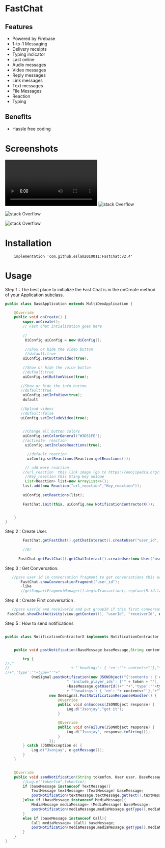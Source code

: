 # FastChat


## Features
- Powered by Firebase
- 1-to-1 Messaging
- Delivery receipts
- Typing indicator
- Last online
- Audio messages
- Video messages
- Reply messages
- Link messages
- Text messages
- File Messages
- Reaction 
- Typing

## Benefits
 - Hassle free coding



# Screenshots

 ![stack Overflow](https://firebasestorage.googleapis.com/v0/b/myapplication-87d95.appspot.com/o/Bugevil%20-%20Facebook.mp4?alt=media&token=056d6316-05b6-4733-8df2-0050037598c4)
![stack Overflow](https://firebasestorage.googleapis.com/v0/b/myapplication-87d95.appspot.com/o/240451958_4425335550846210_4382824510567071288_n.jpg?alt=media&token=6a1de805-9b83-4d36-8da2-e8b7adecb008)

![stack Overflow](https://firebasestorage.googleapis.com/v0/b/myapplication-87d95.appspot.com/o/240592911_4425335130846252_4409170939409110936_n.jpg?alt=media&token=e5c28859-3a29-46f8-bcb7-2d01ee083f2f)

![stack Overflow](https://scontent.fcai20-4.fna.fbcdn.net/v/t1.15752-9/241119080_1252716121867864_9190347114298855021_n.jpg?_nc_cat=106&ccb=1-5&_nc_sid=ae9488&_nc_eui2=AeFsetIkOm6fjJC07KhCWNuxVttNCBs8XUBW200IGzxdQAHmDaitiPJURJj10rjbliYTYPso7BygMr-l0-bPA9OF&_nc_ohc=BVB1EXRe1X4AX9oGrqe&_nc_ht=scontent.fcai20-4.fna&oh=2512734ad2698c1707da2d615016b8c2&oe=61569AB9)

# Installation

```
    implementation 'com.github.eslam2010011:FastChat:v2.4'

```


# Usage
Step 1 : The best place to initialize the Fast Chat is in the onCreate method of your Application subclass.
```java
public class BaseApplication extends MultiDexApplication {

    @Override
    public void onCreate() {
        super.onCreate();
        // Fast chat intialization goes here
        
        //
         UiConfig uiConfig = new UiConfig();
         
         //Show or hide the video button 
         //dufault:true
        uiConfig.setButtonVideo(true);
        
        //Show or hide the voice button 
        //dufault:true
        uiConfig.setButtonVoice(true);
        
       //Show or hide the info button 
       //dufault:true
        uiConfig.setInfoView(true);
        dufault
       
       //Upload videos
       //dufault:false
       uiConfig.setIncludeVideo(true);

                
        //Change all button colors
        uiConfig.setColorGeneral("#3D51FE");
        //activate  reaction 
         uiConfig.setIncludeReactions(true);

          //default reaction
          uiConfig.setReactions(Reaction.getReactions());

         // add more reaction 
        //url_reaction  this link image (go to https://emojipedia.org/facebook/   and copy link any reaction image and pass to url_reaction  )
         //Key_reaction this Sting key unique 
         List<Reaction> list=new ArrayList<>();
        list.add(new Reaction("url_reaction","Key_reaction"));
        
        uiConfig.setReactions(list);
        
        FastChat.init(this, uiConfig,new NotificationContractorX());


    }
}
```


Step 2 : Create User.
```java
        FastChat.getFastChat().getChatInteract().createUser("user_id", "userName");
        
        //Or
        
      FastChat.getFastChat().getChatInteract().createUser(new User("userName","userId","userProfile","userEmail"));

```

Step 3 : Get Conversation.
```java
   //pass user id in conversation fragment to get conversations this user
       FastChat.showConversationFragment("user_id");
       -like
       //getSupportFragmentManager().beginTransaction().replace(R.id.layout, FastChat.showConversationFragment("2")).commit();

```

Step 4 : Create First conversation .
```java
   //pass userId and receiverId and put groupId if this first conversation
 FastChat.showChatActivity(view.getContext(), "userId", "receiverId", null);
```



Step 5 : How to send notifications  
```java

public class NotificationContractorX implements NotificationContractor {


    public void postNotification(BaseMessage baseMessage,String contents, String type,String text,String name,String token) {

        try {
//,"
//                            + "'headings': { 'en':'"+ contents+"'},"+"large_icon :'"+ ""+"'"+" }
//+",'type':'"+type+"'"+"
            OneSignal.postNotification(new JSONObject("{'contents': {'en':'" + contents + "'}," +
                            " 'include_player_ids': ['" + token + "'], 'data' : { 'userId':'"
                            +baseMessage.getUserId()+"'"+",'type':'"+type+"'"+",'receiverId':'"+baseMessage.getReceiverId()+"'"+",'typeCall':'"+type+"'"+",'name':'"+name+"'"+"},"
                            + "'headings': { 'en':'"+ contents+"'},"+"large_icon :'"+ ""+"'"+" }"),
                    new OneSignal.PostNotificationResponseHandler() {
                        @Override
                        public void onSuccess(JSONObject response) {
                            Log.d("Jsonjay","got it");
                        }

                        @Override
                        public void onFailure(JSONObject response) {
                            Log.d("Jsonjay", response.toString());
                        }
                    });
        } catch (JSONException e) {
            Log.d("Jsonjay", e.getMessage());
        }
    }


    @Override
    public void sendNotification(String tokenfcm, User user, BaseMessage baseMessage) {
        //Log.e("tokenfcm",tokenfcm);
        if (baseMessage instanceof TextMessage){
            TextMessage textMessage= (TextMessage) baseMessage;
            postNotification(textMessage,textMessage.getText(),textMessage.getCategory(),textMessage.getText(),user.getUserName(),tokenfcm);
        }else if (baseMessage instanceof MediaMessage){
            MediaMessage mediaMessage= (MediaMessage) baseMessage;
            postNotification(mediaMessage,mediaMessage.getType(),mediaMessage.getCategory(),null,user.getUserName(),tokenfcm);
        }
        else if (baseMessage instanceof Call){
            Call mediaMessage= (Call) baseMessage;
            postNotification(mediaMessage,mediaMessage.getType(),mediaMessage.getCategory(),mediaMessage.getType(),user.getUserName(),tokenfcm);
        }
    }
}

```



